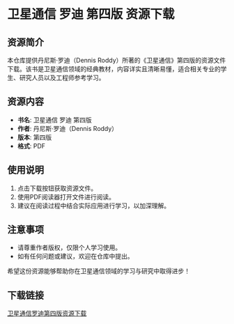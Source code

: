# 卫星通信 罗迪 第四版 资源下载

## 资源简介

本仓库提供丹尼斯·罗迪（Dennis Roddy）所著的《卫星通信》第四版的资源文件下载。该书是卫星通信领域的经典教材，内容详实且清晰易懂，适合相关专业的学生、研究人员以及工程师参考学习。

## 资源内容

- **书名**: 卫星通信 罗迪 第四版
- **作者**: 丹尼斯·罗迪（Dennis Roddy）
- **版本**: 第四版
- **格式**: PDF

## 使用说明

1. 点击下载按钮获取资源文件。
2. 使用PDF阅读器打开文件进行阅读。
3. 建议在阅读过程中结合实际应用进行学习，以加深理解。

## 注意事项

- 请尊重作者版权，仅限个人学习使用。
- 如有任何问题或建议，欢迎在仓库中提出。

希望这份资源能够帮助你在卫星通信领域的学习与研究中取得进步！

## 下载链接

[卫星通信罗迪第四版资源下载](https://pan.quark.cn/s/7c1fa8f644c9)